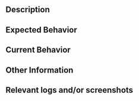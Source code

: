 ## Description
<!--- If the summary in the title is not enough, you can provide more information here. -->

## Expected Behavior
<!--- Tell us what should happen after the enhancement -->

## Current Behavior
<!--- Tell us what happens now -->

## Other Information
<!--- Any other information -->

## Relevant logs and/or screenshots
<!--- Paste any relevant logs - please use code blocks (```) to format console output, logs, and code as it's very hard to read otherwise. -->
